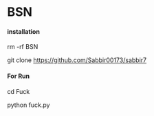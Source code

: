 # BSN

#### installation
rm -rf BSN

git clone https://github.com/Sabbir00173/sabbir7

#### For Run

cd Fuck

python fuck.py


